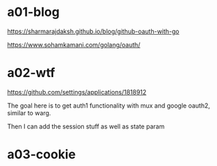 # a01-blog

https://sharmarajdaksh.github.io/blog/github-oauth-with-go

https://www.sohamkamani.com/golang/oauth/

# a02-wtf

https://github.com/settings/applications/1818912

The goal here is to get auth1 functionality with mux and google oauth2, similar to warg.

Then I can add the session stuff as well as state param

# a03-cookie